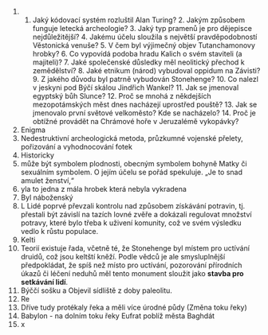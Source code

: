 1.  1. Jaký kódovací systém rozluštil Alan Turing? 2. Jakým způsobem funguje letecká archeologie? 3. Jaký typ pramenů je pro dějepisce nejdůležitější? 4. Jakému účelu sloužila s největší pravděpodobností Věstonická venuše? 5. V čem byl výjimečný objev Tutanchamonovy hrobky? 6. Co vypovídá podoba hradu Kalich o svém staviteli (a majiteli)? 7. Jaké společenské důsledky měl neolitický přechod k zemědělství? 8. Jaké etnikum (národ) vybudoval oppidum na Závisti? 9. Z jakého důvodu byl patrně vybudován Stonehenge? 10. Co nalezl v jeskyni pod Býčí skálou Jindřich Wankel? 11. Jak se jmenoval egyptský bůh Slunce? 12. Proč se mnohá z někdejších mezopotámských měst dnes nacházejí uprostřed pouště? 13. Jak se jmenovalo první světové velkoměsto? Kde se nacházelo? 14. Proč je obtížné provádět na Chrámové hoře v Jeruzalémě vykopávky?
1. Enigma
2. Nedestruktivní archeologická metoda, průzkumné vojenské přelety, pořizování a vyhodnocování fotek
3. Historicky
4. může být symbolem plodnosti, obecným symbolem bohyně Matky či sexuálním symbolem. O jejím účelu se pořád spekuluje. „Je to snad amulet ženství,“
5.  yla to jedna z mála hrobek která nebyla vykradena
6.  Byl náboženský
7.  L Lidé poprvé převzali kontrolu nad způsobem získávání potravin, tj. přestali být závislí na tazích lovné zvěře a dokázali regulovat množství potravy, které bylo třeba k uživení komunity, což ve svém výsledku vedlo k růstu populace.
8.   Kelti
9.   Teorií existuje řada, včetně té, že Stonehenge byl místem pro uctívání druidů, což jsou keltští kněží. Podle vědců je ale smysluplnější předpokládat, že spíš než místo pro uctívání, pozorování přírodních úkazů či léčení neduhů měl tento monument sloužit jako **stavba pro setkávání lidí**.
10.   Býččí sošku a Objevil sídliště z doby paleolitu.
11.   Re
12.   Dříve tudy protékaly řeka a měli více úrodné půdy (Změna toku řeky)
13.   Babylon - na dolním toku řeky Eufrat poblíž města Baghdát
14.   x